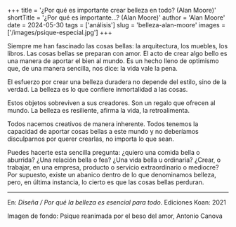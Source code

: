+++
title = '¿Por qué es importante crear belleza en todo? (Alan Moore)'
shortTitle = '¿Por qué es importante...? (Alan Moore)'
author = 'Alan Moore'
date = 2024-05-30
tags = ['análisis']
slug = 'belleza-alan-moore'
images = ['/images/psique-especial.jpg']
+++

Siempre me han fascinado las cosas bellas: la arquitectura, los muebles, los libros. Las cosas bellas se preparan con amor. El acto de crear algo bello es una manera de aportar el bien al mundo. Es un hecho lleno de optimismo que, de una manera sencilla, nos dice: la vida vale la pena.

 El esfuerzo por crear una belleza duradera no depende del estilo, sino de la verdad. La belleza es lo que confiere inmortalidad a las cosas.

Estos objetos sobreviven a sus creadores. Son un regalo que ofrecen al mundo. La belleza es resiliente, afirma la vida, la retroalimenta.

Todos nacemos creativos de manera inherente. Todos tenemos la capacidad de aportar cosas bellas a este mundo y no deberíamos disculparnos por querer crearlas, no importa lo que sean.

Puedes hacerte esta sencilla pregunta: ¿quiero una comida bella o aburrida? ¿Una relación bella o fea? ¿Una vida bella u ordinaria? ¿Crear, o trabajar, en una empresa, producto o servicio extraordinario o mediocre? Por supuesto, existe un abanico dentro de lo que denominamos belleza, pero, en última instancia, lo cierto es que las cosas bellas perduran.

---

En: *Diseña / Por qué la belleza es esencial para todo*. Ediciones Koan: 2021

Imagen de fondo: Psique reanimada por el beso del amor, Antonio Canova